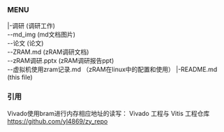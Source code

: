 ### MENU  
|-调研  (调研工作)  
    --md_img    (md文档图片)  
    --论文      (论文)  
    --ZRAM.md   (zRAM调研文档)  
    --zRAM调研.pptx (zRAM调研报告ppt)  
    --虚拟机使用zram记录.md    （zRAM在linux中的配置和使用）
|-README.md     (this file)  
### 引用
Vivado使用bram进行内存相应地址的读写：
Vivado 工程与 Vitis 工程仓库
https://github.com/yl4869/zy_repo

